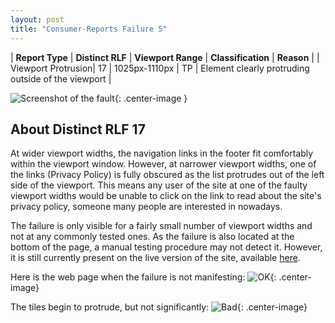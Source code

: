 ```yaml
---
layout: post
title: "Consumer-Reports Failure 5"
---
```

| **Report Type** | **Distinct RLF** | **Viewport Range** | **Classification** | **Reason** |
| Viewport Protrusion| 17 | 1025px-1110px | TP | Element clearly protruding outside of the viewport | 

![Screenshot of the fault](../../../assets/images/Consumer-Reports/fault5/viewportOverflowWidth1067.png){: .center-image }

## About Distinct RLF 17

At wider viewport widths, the navigation links in the footer fit comfortably within the viewport window. However, at narrower viewport widths, one of the links (Privacy Policy) is fully obscured as the list protrudes out of the left side of the viewport. This means any user of the site at one of the faulty viewport widths would be unable to click on the link to read about the site's privacy policy, someone many people are interested in nowadays.

The failure is only visible for a fairly small number of viewport widths and not at any commonly tested ones. As the failure is also located at the bottom of the page, a manual testing procedure may not detect it. However, it is still currently present on the live version of the site, available [here](http://bugmenot.com/).

Here is the web page when the failure is not manifesting:
![OK](../../../assets/good-bad/rlf17/ok.png){: .center-image}

The tiles begin to protrude, but not significantly:
![Bad](../../../assets/good-bad/rlf17/bad.png){: .center-image}
